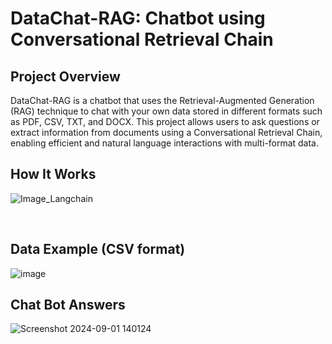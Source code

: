 # DataChat-RAG: Chatbot using Conversational Retrieval Chain

## Project Overview
DataChat-RAG is a chatbot that uses the Retrieval-Augmented Generation (RAG) technique to chat with your own data stored in different formats such as PDF, CSV, TXT, and DOCX. This project allows users to ask questions or extract information from documents using a Conversational Retrieval Chain, enabling efficient and natural language interactions with multi-format data.

## How It Works
![Image_Langchain](https://github.com/user-attachments/assets/99a29b1f-a63f-490c-9853-076631de5a80)

<br/>

## Data Example (CSV format)

![image](https://github.com/user-attachments/assets/beeffc33-2967-4a5f-9dc5-e4b481782507)

## Chat Bot Answers

![Screenshot 2024-09-01 140124](https://github.com/user-attachments/assets/d8849c74-df85-41b0-8b83-6e0f511da0da)


